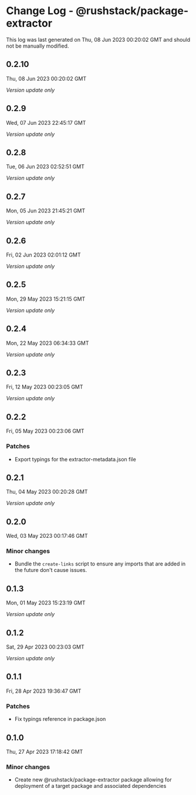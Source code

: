 # Change Log - @rushstack/package-extractor

This log was last generated on Thu, 08 Jun 2023 00:20:02 GMT and should not be manually modified.

## 0.2.10
Thu, 08 Jun 2023 00:20:02 GMT

_Version update only_

## 0.2.9
Wed, 07 Jun 2023 22:45:17 GMT

_Version update only_

## 0.2.8
Tue, 06 Jun 2023 02:52:51 GMT

_Version update only_

## 0.2.7
Mon, 05 Jun 2023 21:45:21 GMT

_Version update only_

## 0.2.6
Fri, 02 Jun 2023 02:01:12 GMT

_Version update only_

## 0.2.5
Mon, 29 May 2023 15:21:15 GMT

_Version update only_

## 0.2.4
Mon, 22 May 2023 06:34:33 GMT

_Version update only_

## 0.2.3
Fri, 12 May 2023 00:23:05 GMT

_Version update only_

## 0.2.2
Fri, 05 May 2023 00:23:06 GMT

### Patches

- Export typings for the extractor-metadata.json file

## 0.2.1
Thu, 04 May 2023 00:20:28 GMT

_Version update only_

## 0.2.0
Wed, 03 May 2023 00:17:46 GMT

### Minor changes

- Bundle the `create-links` script to ensure any imports that are added in the future don't cause issues.

## 0.1.3
Mon, 01 May 2023 15:23:19 GMT

_Version update only_

## 0.1.2
Sat, 29 Apr 2023 00:23:03 GMT

_Version update only_

## 0.1.1
Fri, 28 Apr 2023 19:36:47 GMT

### Patches

- Fix typings reference in package.json

## 0.1.0
Thu, 27 Apr 2023 17:18:42 GMT

### Minor changes

- Create new @rushstack/package-extractor package allowing for deployment of a target package and associated dependencies

